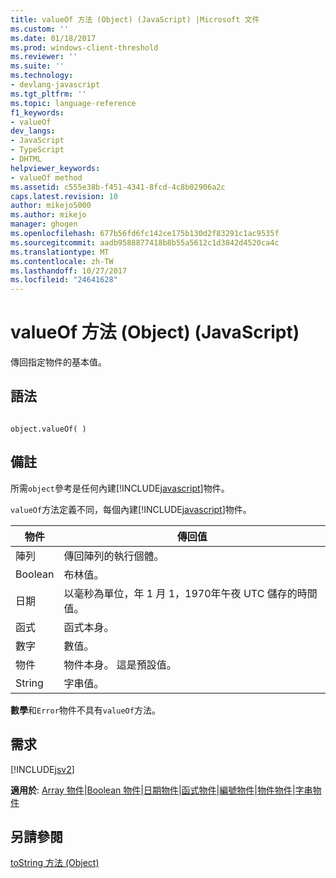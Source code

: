 ```yaml
---
title: valueOf 方法 (Object) (JavaScript) |Microsoft 文件
ms.custom: ''
ms.date: 01/18/2017
ms.prod: windows-client-threshold
ms.reviewer: ''
ms.suite: ''
ms.technology:
- devlang-javascript
ms.tgt_pltfrm: ''
ms.topic: language-reference
f1_keywords:
- valueOf
dev_langs:
- JavaScript
- TypeScript
- DHTML
helpviewer_keywords:
- valueOf method
ms.assetid: c555e38b-f451-4341-8fcd-4c8b02906a2c
caps.latest.revision: 10
author: mikejo5000
ms.author: mikejo
manager: ghogen
ms.openlocfilehash: 677b56fd6fc142ce175b130d2f83291c1ac9535f
ms.sourcegitcommit: aadb9588877418b8b55a5612c1d3842d4520ca4c
ms.translationtype: MT
ms.contentlocale: zh-TW
ms.lasthandoff: 10/27/2017
ms.locfileid: "24641628"
---
```

# <a name="valueof-method-object-javascript"></a>valueOf 方法 (Object) (JavaScript)
傳回指定物件的基本值。  
  
## <a name="syntax"></a>語法  
  
```  
  
object.valueOf( )  
```  
  
## <a name="remarks"></a>備註  
 所需`object`參考是任何內建[!INCLUDE[javascript](../../javascript/includes/javascript-md.md)]物件。  
  
 `valueOf`方法定義不同，每個內建[!INCLUDE[javascript](../../javascript/includes/javascript-md.md)]物件。  
  
|物件|傳回值|  
|------------|------------------|  
|陣列|傳回陣列的執行個體。|  
|Boolean|布林值。|  
|日期|以毫秒為單位，年 1 月 1，1970年午夜 UTC 儲存的時間值。|  
|函式|函式本身。|  
|數字|數值。|  
|物件|物件本身。 這是預設值。|  
|String|字串值。|  
  
 **數學**和`Error`物件不具有`valueOf`方法。  
  
## <a name="requirements"></a>需求  
 [!INCLUDE[jsv2](../../javascript/reference/includes/jsv2-md.md)]  
  
 **適用於**: [Array 物件](../../javascript/reference/array-object-javascript.md)&#124;[Boolean 物件](../../javascript/reference/boolean-object-javascript.md)&#124;[日期物件](../../javascript/reference/date-object-javascript.md)&#124;[函式物件](../../javascript/reference/function-object-javascript.md)&#124;[編號物件](../../javascript/reference/number-object-javascript.md)&#124;[物件物件](../../javascript/reference/object-object-javascript.md)&#124;[字串物件](../../javascript/reference/string-object-javascript.md)  
  
## <a name="see-also"></a>另請參閱  
 [toString 方法 (Object)](../../javascript/reference/tostring-method-object-javascript.md)